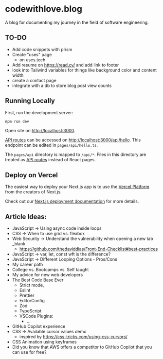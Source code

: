 # codewithlove.blog

A blog for documenting my journey in the field of software engineering.

## TO-DO

- Add code snippets with prism
- Create "uses" page
  - on uses.tech
- Add resume on https://read.cv/ and add link to footer
- look into Tailwind variables for things like background color and content width
- create a contact page
- integrate with a db to store blog post view counts

## Running Locally

First, run the development server:

```bash
npm run dev
```

Open site on [http://localhost:3000](http://localhost:3000).

[API routes](https://nextjs.org/docs/api-routes/introduction) can be accessed on [http://localhost:3000/api/hello](http://localhost:3000/api/hello). This endpoint can be edited in `pages/api/hello.ts`.

The `pages/api` directory is mapped to `/api/*`. Files in this directory are treated as [API routes](https://nextjs.org/docs/api-routes/introduction) instead of React pages.

## Deploy on Vercel

The easiest way to deploy your Next.js app is to use the [Vercel Platform](https://vercel.com/new?utm_medium=default-template&filter=next.js&utm_source=create-next-app&utm_campaign=create-next-app-readme) from the creators of Next.js.

Check out our [Next.js deployment documentation](https://nextjs.org/docs/deployment) for more details.

## Article Ideas:

- JavaScript -> Using async code inside loops
- CSS -> When to use grid vs. flexbox
- Web Security -> Understand the vulnerability when opening a new tab \_blank
  - https://github.com/thedaviddias/Front-End-Checklist#best-practices
- JavaScript -> var, let, const wft is the difference?
- JavaScript -> Different Looping Options - Pros/Cons
- My career path
- College vs. Bootcamps vs. Self taught
- My advice for new web developers
- The Best Code Base Ever
  - Strict mode,
  - Eslint
  - Prettier
  - EditorConfig
  - Zod
  - TypeScript
  - VSCode Plugins:
    - ...
- GitHub Copilot experience
- CSS -> Available cursor values demo
  - inspired by https://css-tricks.com/using-css-cursors/
- CSS Animation using keyframes
- Did you know that AWS offers a competitor to GitHub Copilot that you can use for free?
